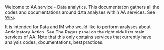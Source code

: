 Welcome to AA service - Data analytics. This documentation gathers all the codes and documentations around data analyses within AA services. See [Wiki](https://github.com/rodekruis/AA-services-data-analytics/wiki).

It is intended for Data and IM who would like to perform analyses about Anticipatory Action. See The Pages panel on the right side lists main services of AA. Note that this only contains services that currently have analysis codes, documentations, best practices.
